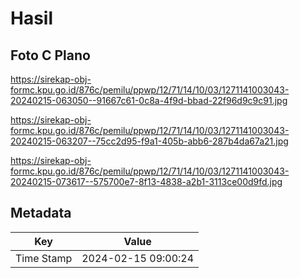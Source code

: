 # Hasil

## Foto C Plano

https://sirekap-obj-formc.kpu.go.id/876c/pemilu/ppwp/12/71/14/10/03/1271141003043-20240215-063050--91667c61-0c8a-4f9d-bbad-22f96d9c9c91.jpg

https://sirekap-obj-formc.kpu.go.id/876c/pemilu/ppwp/12/71/14/10/03/1271141003043-20240215-063207--75cc2d95-f9a1-405b-abb6-287b4da67a21.jpg

https://sirekap-obj-formc.kpu.go.id/876c/pemilu/ppwp/12/71/14/10/03/1271141003043-20240215-073617--575700e7-8f13-4838-a2b1-3113ce00d9fd.jpg


## Metadata

| Key        | Value               |
| ---------- | ------------------- |
| Time Stamp | 2024-02-15 09:00:24 |



